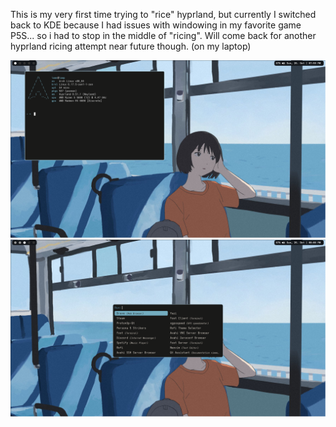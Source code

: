 This is my very first time trying to "rice" hyprland, but currently I switched back to KDE because I had issues with windowing in my favorite game P5S... so i had to stop in the middle of "ricing". Will come back for another hyprland ricing attempt near future though. (on my laptop)

<img src="https://github.com/mabufu172/dotfiles/blob/main/Screenshots/1761483571302061734.png" />
<img src="https://github.com/mabufu172/dotfiles/blob/main/Screenshots/1761483607953015613.png" />
